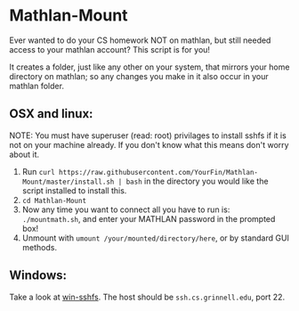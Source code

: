 # Mathlan-Mount
Ever wanted to do your CS homework NOT on mathlan, but still needed access to your mathlan account? This script is for you!

It creates a folder, just like any other on your system, that mirrors your home directory on mathlan; so any changes you make in it also occur in your mathlan folder.

## OSX and linux:
NOTE: You must have superuser (read: root) privilages to install sshfs if it is not on your machine already. If you don't know what this means don't worry about it.

1. Run `curl https://raw.githubusercontent.com/YourFin/Mathlan-Mount/master/install.sh | bash` in the directory you would like the script installed to install this.
2. `cd Mathlan-Mount`
3. Now any time you want to connect all you have to run is: `./mountmath.sh`, and enter your MATHLAN password in the prompted box!
4. Unmount with `umount /your/mounted/directory/here`, or by standard GUI methods.

## Windows:
Take a look at [win-sshfs](https://github.com/Foreveryone-cz/win-sshfs). The host should be `ssh.cs.grinnell.edu`, port 22.

